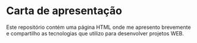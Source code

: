 ﻿# Carta de apresentação
Este repositório contém uma página HTML onde me apresento brevemente e compartilho as tecnologias que utilizo para desenvolver projetos WEB.
